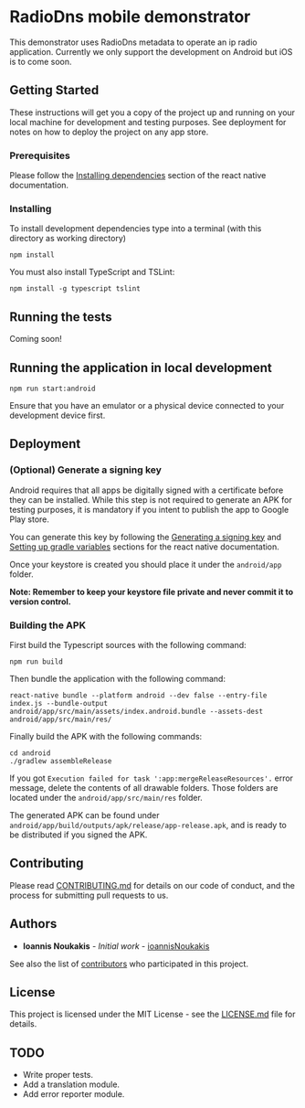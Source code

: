 # RadioDns mobile demonstrator

This demonstrator uses RadioDns metadata to operate an ip radio application. Currently we only support the development 
on Android but iOS is to come soon.

## Getting Started

These instructions will get you a copy of the project up and running on your local machine for development and testing
purposes. See deployment for notes on how to deploy the project on any app store.

### Prerequisites

Please follow the [Installing dependencies](https://facebook.github.io/react-native/docs/getting-started#installing-dependencies-1)
section of the react native documentation.

### Installing

To install development dependencies type into a terminal (with this directory as working directory)

    npm install

You must also install TypeScript and TSLint:

    npm install -g typescript tslint

## Running the tests

Coming soon!

## Running the application in local development

    npm run start:android
    
Ensure that you have an emulator or a physical device connected to your development device first.

## Deployment
### (Optional) Generate a signing key
Android requires that all apps be digitally signed with a certificate before they can be installed.
While this step is not required to generate an APK for testing purposes, it is mandatory if you intent to publish the app
to Google Play store.

You can generate this key by following the
[Generating a signing key](https://facebook.github.io/react-native/docs/signed-apk-android#generating-a-signing-key)
and [Setting up gradle variables](https://facebook.github.io/react-native/docs/signed-apk-android#setting-up-gradle-variables)
sections for the react native documentation.

Once your keystore is created you should place it under the `android/app` folder.

**Note: Remember to keep your keystore file private and never commit it to version control.**

### Building the APK

First build the Typescript sources with the following command:

    npm run build

Then bundle the application with the following command:

    react-native bundle --platform android --dev false --entry-file index.js --bundle-output android/app/src/main/assets/index.android.bundle --assets-dest android/app/src/main/res/

Finally build the APK with the following commands:

    cd android
    ./gradlew assembleRelease
    
If you got `Execution failed for task ':app:mergeReleaseResources'.` error message, delete the contents of all drawable folders.
Those folders are located under the `android/app/src/main/res` folder.
    
The generated APK can be found under `android/app/build/outputs/apk/release/app-release.apk`, and is ready to be distributed if you 
signed the APK.
    
## Contributing

Please read [CONTRIBUTING.md](CONTRIBUTING.md) for details on our code of
conduct, and the process for submitting pull requests to us.

## Authors

* **Ioannis Noukakis** - *Initial work* - [ioannisNoukakis](https://github.com/ioannisNoukakis)

See also the list of [contributors](https://github.com/ioannisNoukakis/radiodns_react_native_demo/contributors)
who participated in this project.

## License

This project is licensed under the MIT License - see the [LICENSE.md](LICENSE.md) file for details.

## TODO
- Write proper tests.
- Add a translation module.
- Add error reporter module.

